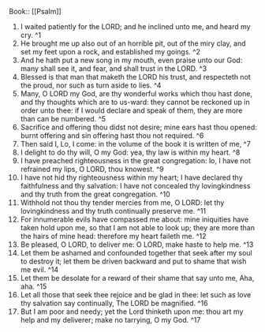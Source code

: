  Book:: [[Psalm]]
 1. I waited patiently for the LORD; and he inclined unto me, and heard my cry. ^1
 2. He brought me up also out of an horrible pit, out of the miry clay, and set my feet upon a rock, and established my goings. ^2
 3. And he hath put a new song in my mouth, even praise unto our God: many shall see it, and fear, and shall trust in the LORD. ^3
 4. Blessed is that man that maketh the LORD his trust, and respecteth not the proud, nor such as turn aside to lies. ^4
 5. Many, O LORD my God, are thy wonderful works which thou hast done, and thy thoughts which are to us-ward: they cannot be reckoned up in order unto thee: if I would declare and speak of them, they are more than can be numbered. ^5
 6. Sacrifice and offering thou didst not desire; mine ears hast thou opened: burnt offering and sin offering hast thou not required. ^6
 7. Then said I, Lo, I come: in the volume of the book it is written of me, ^7
 8. I delight to do thy will, O my God: yea, thy law is within my heart. ^8
 9. I have preached righteousness in the great congregation: lo, I have not refrained my lips, O LORD, thou knowest. ^9
 10. I have not hid thy righteousness within my heart; I have declared thy faithfulness and thy salvation: I have not concealed thy lovingkindness and thy truth from the great congregation. ^10
 11. Withhold not thou thy tender mercies from me, O LORD: let thy lovingkindness and thy truth continually preserve me. ^11
 12. For innumerable evils have compassed me about: mine iniquities have taken hold upon me, so that I am not able to look up; they are more than the hairs of mine head: therefore my heart faileth me. ^12
 13. Be pleased, O LORD, to deliver me: O LORD, make haste to help me. ^13
 14. Let them be ashamed and confounded together that seek after my soul to destroy it; let them be driven backward and put to shame that wish me evil. ^14
 15. Let them be desolate for a reward of their shame that say unto me, Aha, aha. ^15
 16. Let all those that seek thee rejoice and be glad in thee: let such as love thy salvation say continually, The LORD be magnified. ^16
 17. But I am poor and needy; yet the Lord thinketh upon me: thou art my help and my deliverer; make no tarrying, O my God. ^17
